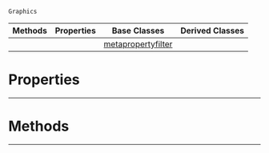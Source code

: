  `Graphics`

|Methods|Properties|Base Classes|Derived Classes|
|---|---|---|---|
| | |[metapropertyfilter](metapropertyfilter.md)| |


 #  Properties


---  
 #  Methods


---  
 

 